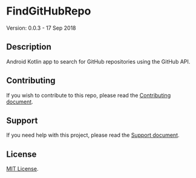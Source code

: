 # FindGitHubRepo

Version: 0.0.3 - 17 Sep 2018

## Description

Android Kotlin app to search for GitHub repositories using the GitHub API. 

## Contributing

If you wish to contribute to this repo, please read the [Contributing document](.github/CONTRIBUTING.md).

## Support

If you need help with this project, please read the [Support document](.github/SUPPORT.md).

## License

[MIT License](LICENSE).

